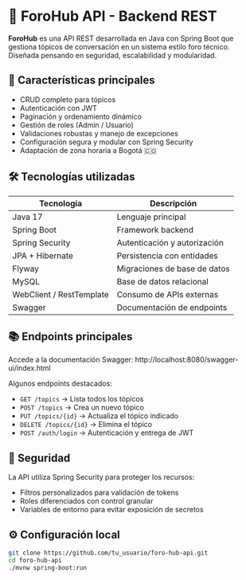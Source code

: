 # 🧠 ForoHub API - Backend REST

**ForoHub** es una API REST desarrollada en Java con Spring Boot que gestiona tópicos de conversación en un sistema estilo foro técnico. Diseñada pensando en seguridad, escalabilidad y modularidad.

## 🚀 Características principales

- CRUD completo para tópicos
- Autenticación con JWT
- Paginación y ordenamiento dinámico
- Gestión de roles (Admin / Usuario)
- Validaciones robustas y manejo de excepciones
- Configuración segura y modular con Spring Security
- Adaptación de zona horaria a Bogotá 🇨🇴

## 🛠️ Tecnologías utilizadas

| Tecnología              | Descripción                          |
|------------------------|--------------------------------------|
| Java 17                | Lenguaje principal                   |
| Spring Boot            | Framework backend                    |
| Spring Security        | Autenticación y autorización         |
| JPA + Hibernate        | Persistencia con entidades           |
| Flyway                 | Migraciones de base de datos         |
| MySQL                  | Base de datos relacional             |
| WebClient / RestTemplate | Consumo de APIs externas          |
| Swagger                | Documentación de endpoints           |

## 📚 Endpoints principales

Accede a la documentación Swagger:
http://localhost:8080/swagger-ui/index.html


Algunos endpoints destacados:

- `GET /topics` → Lista todos los tópicos
- `POST /topics` → Crea un nuevo tópico
- `PUT /topics/{id}` → Actualiza el tópico indicado
- `DELETE /topics/{id}` → Elimina el tópico
- `POST /auth/login` → Autenticación y entrega de JWT

## 🔐 Seguridad

La API utiliza Spring Security para proteger los recursos:

- Filtros personalizados para validación de tokens
- Roles diferenciados con control granular
- Variables de entorno para evitar exposición de secretos

## ⚙️ Configuración local

```bash
git clone https://github.com/tu_usuario/foro-hub-api.git
cd foro-hub-api
./mvnw spring-boot:run

